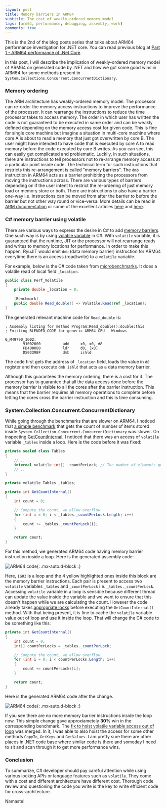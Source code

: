 ```yaml
---
layout: post
title: Memory barriers in ARM64
subtitle: The cost of weakly-ordered memory model
tags: [arm64, performance, debugging, assembly, work]
comments: true
---
```


This is the 2nd of the blog posts series that talks about ARM64 performance investigation for .NET core. You can read previous blog at [Part 1 - ARM64 performance of .Net Core](..\2020-06-30-Dotnet-Arm64-Performance).

In this post, I will describe the implication of weakly-ordered memory model of ARM64 on generated code by .NET and how we got some good wins in ARM64 for some methods present in `System.Collections.Concurrent.ConcurrentDictionary`.


### Memory ordering

The ARM architecture has weakly-ordered memory model. The processor can re-order the memory access instructions to improve the performance of the processor. It can rearrange the instructions to reduce the time processor takes to access memory. The order in which user has written the code is not guaranteed to be executed in same order and can be weakly defined depending on the memory access cost for given code. This is fine for single core machine but imagine a situation in multi-core machine where core A is about to read a memory that just got overwritten by core B. The user might have intended to have code that is executed by core A to read memory before the code executed by core B writes. As you can see, this can easily get complicated and problematic. Luckily, in such situations, there are instructions to tell processors not to re-arrange memory access at a particular point inside code. The technical term for such instructions that restricts this re-arrangement is called "memory barriers". The `dmb` instruction in ARM64 acts as a barrier prohibiting the processors from moving the instructions across. There are various types of barriers depending on if the user intent to restrict the re-ordering of just memory load or memory store or both. There are instructions to also have a barrier one-way i.e. instructions can be moved from after the barrier to before the barrier but not other way round or vice-versa. More details can be read in [ARM documentation](https://developer.arm.com/docs/den0024/a/memory-ordering) or some of the excellent articles [here](https://preshing.com/20120930/weak-vs-strong-memory-models/) and [here](https://afana.me/archive/2015/07/10/memory-barriers-in-dot-net.aspx/).


### C# memory barrier using volatile

There are various ways to express the desire in C# to add  [memory barriers](https://en.wikipedia.org/wiki/Memory_barrier). One such way is by using [volatile variable](https://docs.microsoft.com/en-us/dotnet/csharp/language-reference/keywords/volatile) in C#. With `volatile` variable, it is guaranteed that the runtime, JIT or the processor will not rearrange reads and writes to memory locations for performance. In order to make this happen, RyuJIT would emit `dmb` (data memory barrier) instruction for ARM64 everytime there is an access (read/write) to a `volatile` variable. 

For example, below is the C# code taken from [microbenchmarks](https://github.com/dotnet/performance/blob/master/src/benchmarks/micro/libraries/System.Threading/Perf.Volatile.cs#L17). It does a volatile read of local field `_location`.

```csharp
public class Perf_Volatile
{
    private double _location = 0;
    
    [Benchmark]
    public double Read_double() => Volatile.Read(ref _location);
}
```

The generated relevant  machine code for `Read_double` is:

```
; Assembly listing for method Program:Read_double():double:this
; Emitting BLENDED_CODE for generic ARM64 CPU - Windows

G_M49790_IG02:
        91002000          add     x0, x0, #8
        FD400000          ldr     d0, [x0]
        D50339BF          dmb     ishld
```

The code first gets the address of `_location` field, loads the value in `d0` register and then execute `dmb ishld` that acts as a data memory barrier.

Although this guarantees the memory ordering, there is a cost for it. The processor has to guarantee that all the data access done before the memory barrier is visible to all the cores after the barrier instruction. This means that the barrier requires all memory operations to complete before letting the cores cross the barrier instruction and this is time consuming.


### System.Collection.Concurrent.ConcurrentDictionary

While going through the benchmarks that are slower on ARM64, I noticed that [a simple benchmark](https://github.com/dotnet/performance/blob/master/src/benchmarks/micro/libraries/System.Collections/Concurrent/Count.cs#L37) that gets the count of number of items stored inside `System.Collection.Concurrent.ConcurrentDictionary` was slower. On inspecting [GetCountInternal](https://github.com/dotnet/runtime/blob/0f834db1fd80cf82e5ef27f72c48af1c911775da/src/libraries/System.Collections.Concurrent/src/System/Collections/Concurrent/ConcurrentDictionary.cs#L1005), I noticed that there was an access of `volatile` variable `_tables` inside a loop. 
Here is the code before it was fixed:

```csharp
private sealed class Tables
{
    // ..
    internal volatile int[] _countPerLock; // The number of elements guarded by each lock.
    // ..
}

private volatile Tables _tables;

private int GetCountInternal()
{
    int count = 0;

    // Compute the count, we allow overflow
    for (int i = 0; i < _tables._countPerLock.Length; i++)
    {
        count += _tables._countPerLock[i];
    }

    return count;
}
```

For this method, we generated ARM64 code having memory barrier instruction inside a loop. Here is the generated assembly code:

![ARM64 code](/assets/img/memory-barrier/code-before.png){: .mx-auto.d-block :}

Here, `IG03` is a loop and the 4 yellow highlighted ones inside this block are the memory barrier instructions. Each pair is present to access two `volatile` variables `_tables` and `_countPerLock` i.e. `_tables._countPerLock`. Accessing `volatile` variable in a loop is sensible because different thread can update the value inside the variable and we want to ensure that this doesn't happen while we are calculating the count. However the code already takes [appropriate locks](https://github.com/dotnet/runtime/blob/0f834db1fd80cf82e5ef27f72c48af1c911775da/src/libraries/System.Collections.Concurrent/src/System/Collections/Concurrent/ConcurrentDictionary.cs#L974) before executing the `GetCountInternal()` method. With that being present, it is fine to cache the `volatile` variable value out of loop and use it inside the loop. That will change the C# code to be something like this:

```csharp
private int GetCountInternal()
{
    int count = 0;
    int[] countPerLocks = _tables._countPerLock;

    // Compute the count, we allow overflow
    for (int i = 0; i < countPerLocks.Length; i++)
    {
        count += countPerLocks[i];
    }

    return count;
}
```

Here is the generated ARM64 code after the change.

![ARM64 code](/assets/img/memory-barrier/code-after.png){: .mx-auto.d-block :}

If you see there are no more memory barrier instructions inside the loop now. This simple change gave approxiametely <b>30%</b> win in the corresponding benchmark. The [fix to hoist volatile variable access out of loop](https://github.com/dotnet/runtime/pull/34225) was merged. In it, I was able to also hoist the access for some other methods `CopyTo`, `GetKeys` and `GetValues`. I am pretty sure there are other places in .NET code base where similar code is there and someday I need to sit and scan through it to get more performance wins.

### Conclusion

To summarize, C# developer should pay careful attention while using various locking APIs or language features such as `volatile`. They come with a cost and different architecture have different cost. Thorough code review and questioning the code you write is the key to write efficient code for cross-architecture.

Namaste!
